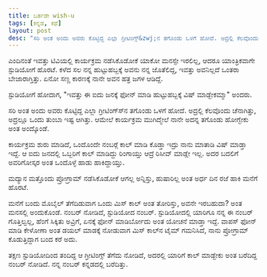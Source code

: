 ```yaml
---
title: ಬರ್ತಡೇ wish-u
tags: [ಕನ್ನಡ, ಕಥೆ]
layout: post
desc: "ಸರಿ ಅಂತ ಅಂದು ಅವರು ಕೊಟ್ಟಿದ್ದ ಎಲ್ಲಾ ಗ್ರೀಟಿಂಗ್ಸ್&zwj;ನ ತಗೊಂಡು ಒಳಗೆ ಹೋದೆ. ಅದ್ರಲ್ಲಿ ಕೆಲವೊಂದು ಚೆನಾಗಿತ್ತು, ಅದ್ರಲ್ಲೂ ಒಂದು ತುಂಬಾ ಇಷ್ಟ ಆಗಿತ್ತು. ಆಮೇಲೆ ಕಾರ್ಯಕ್ರಮ ಮುಗಿದ್ಮೇಲೆ ನಾನೇ ಅದನ್ನ ತಗೊಂಡು ಹೋಗ್ಬೇಕು ಅಂತ ಅಂದ್ಕೊಂಡೆ."
---
```

ಎಂದಿನಂತೆ ಇವತ್ತು ಟಿವಿಯಲ್ಲಿ ಕಾರ್ಯಕ್ರಮ ನಡೆಸಿಕೊಡೋಕೆ ಯಾಕೋ ಮನಸ್ಸೇ ಇರಲಿಲ್ಲ, ಆದರೂ ಯಾಂತ್ರಿಕವಾಗೇ ಸ್ಟುಡಿಯೋಗೆ ಹೊರಟೆ. ಕಳೆದ ಸಲ ನನ್ನ ಹುಟ್ಟುಹಬ್ಬಕ್ಕೆ ಅವನು ನನ್ನ ಜೊತೆಲಿದ್ದ, ಇವತ್ತು ಅವನಿಲ್ಲದೆ ಒಂತರಾ ಬೇಜಾರಾಗ್ತಿತ್ತು. ಏನೋ ಸಣ್ಣ ಕಾರಣಕ್ಕೆ ನಾನೇ ಅವನ ಹತ್ರ ಜಗಳ ಆಡಿದ್ದೆ. 

ಸ್ಟುಡಿಯೋಗೆ ಹೋದಾಗ, "ಇವತ್ತು ಈ ಐದು ಜನಕ್ಕೆ ಫೋನ್ ಮಾಡಿ ಹುಟ್ಟುಹಬ್ಬಕ್ಕೆ ವಿಷ್ ಮಾಡ್ಬೇಕಮ್ಮಾ" ಅಂದರು.

ಸರಿ ಅಂತ ಅಂದು ಅವರು ಕೊಟ್ಟಿದ್ದ ಎಲ್ಲಾ ಗ್ರೀಟಿಂಗ್ಸ್&zwj;ನ ತಗೊಂಡು ಒಳಗೆ ಹೋದೆ. ಅದ್ರಲ್ಲಿ ಕೆಲವೊಂದು ಚೆನಾಗಿತ್ತು, ಅದ್ರಲ್ಲೂ ಒಂದು ತುಂಬಾ ಇಷ್ಟ ಆಗಿತ್ತು. ಆಮೇಲೆ ಕಾರ್ಯಕ್ರಮ ಮುಗಿದ್ಮೇಲೆ ನಾನೇ ಅದನ್ನ ತಗೊಂಡು ಹೋಗ್ಬೇಕು ಅಂತ ಅಂದ್ಕೊಂಡೆ.

ಕಾರ್ಯಕ್ರಮ ಶುರು ಮಾಡಿದೆ, ಒಂದೊಂದೇ ನಂಬರ್&zwj;ಗೆ ಕಾಲ್ ಮಾಡಿ ಕೊಡ್ತಾ ಇದ್ರು ನಾನು ಮಾತಾಡಿ ವಿಷ್ ಮಾಡ್ತಾ ಇದ್ದೆ. ಆ ಐದು ಜನದಲ್ಲಿ ಒಬ್ಬರಿಗೆ ಕಾಲ್ ಮಾಡಿದ್ದು ರಿಂಗಾಯ್ತು ಆದ್ರೆ ರಿಸೀವ್ ಮಾಡ್ಲೇ ಇಲ್ಲ. ಅದರ ಬದಲಿಗೆ ಅವರಿಗೋಸ್ಕರ ಅಂತ ಒಂದೊಳ್ಳೆ ಹಾಡು ಹಾಕಿದ್ದಾಯ್ತು.

ಮದ್ಯಾನ ಮತ್ತೊಂದು ಪ್ರೋಗ್ರಾಮ್ ನಡೆಸಿಕೊಡೋಕೆ ಆಗಲ್ಲ ಅನ್ನಿಸ್ತು, ಹುಷಾರಿಲ್ಲ ಅಂತ ಅರ್ಧ ದಿನ ರಜೆ ಹಾಕಿ ಮನೆಗೆ ಹೊರಟೆ.

ಮನೆಗೆ ಬಂದು ಮೊಬೈಲ್ ತೆಗೆದಿಡುವಾಗ ಒಂದು ಮಿಸ್ ಕಾಲ್ ಅಂತ ತೋರಿಸ್ತು, ಅವನೇ ಇರಬಹುದಾ? ಅಂತ ಮನಸಲ್ಲಿ ಅಂದುಕೊಂಡೆ. ನಂಬರ್ ನೋಡಿದೆ, ಸ್ಟುಡಿಯೋದ ನಂಬರ್. ಸ್ಟುಡಿಯೋದಲ್ಲಿ ಯಾರಿಗೂ ನನ್ನ ಈ ನಂಬರ್ ಗೊತ್ತಿಲ್ವಲ್ಲ, ಹೆಂಗೆ ಸಿಕ್ಕಿತು ಅವ್ರಿಗೆ, ಏನಕ್ಕೆ ಫೋನ್ ಮಾಡಿರ್ಬೋದು ಅಂತ ಯೋಚನೆ ಮಾಡ್ತಾ ಇದ್ದೆ. ವಾಪಸ್ ಫೋನ್ ಮಾಡಿ ಕೇಳೋಣಾ ಅಂತ ಡಯಲ್ ಮಾಡಕ್ಕೆ ನೋಡುವಾಗ ಮಿಸ್ ಕಾಲ್&zwj;ನ ಟೈಮ್ ಗಮನಿಸಿದೆ, ನಾನು ಪ್ರೋಗ್ರಾಮ್ ಕೊಡುತ್ತಿದ್ದಾಗ ಬಂದ ಕರೆ ಅದು.

ತಕ್ಷಣ ಸ್ಟುಡಿಯೋದಿಂದ ತಂದಿದ್ದ ಆ ಗ್ರೀಟಿಂಗ್ಸ್ ತೆಗೆದು ನೋಡಿದೆ, ಅದರಲ್ಲಿ ಯಾರಿಗೆ ಕಾಲ್ ಮಾಡ್ಬೇಕು ಅಂತ ಬರೆದಿದ್ದ ನಂಬರ್ ನೋಡಿದೆ. ನನ್ನ ನಂಬರ್ ಕನ್ನಡದಲ್ಲಿ ಬರೆದಿತ್ತು.
